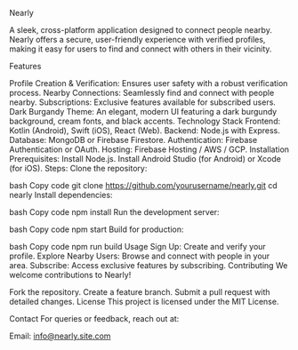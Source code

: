 Nearly

A sleek, cross-platform application designed to connect people nearby. Nearly offers a secure, user-friendly experience with verified profiles, making it easy for users to find and connect with others in their vicinity.

Features

Profile Creation & Verification: Ensures user safety with a robust verification process.
Nearby Connections: Seamlessly find and connect with people nearby.
Subscriptions: Exclusive features available for subscribed users.
Dark Burgandy Theme: An elegant, modern UI featuring a dark burgundy background, cream fonts, and black accents.
Technology Stack
Frontend: Kotlin (Android), Swift (iOS), React (Web).
Backend: Node.js with Express.
Database: MongoDB or Firebase Firestore.
Authentication: Firebase Authentication or OAuth.
Hosting: Firebase Hosting / AWS / GCP.
Installation
Prerequisites:
Install Node.js.
Install Android Studio (for Android) or Xcode (for iOS).
Steps:
Clone the repository:

bash
Copy code
git clone https://github.com/yourusername/nearly.git
cd nearly
Install dependencies:

bash
Copy code
npm install
Run the development server:

bash
Copy code
npm start
Build for production:

bash
Copy code
npm run build
Usage
Sign Up: Create and verify your profile.
Explore Nearby Users: Browse and connect with people in your area.
Subscribe: Access exclusive features by subscribing.
Contributing
We welcome contributions to Nearly!

Fork the repository.
Create a feature branch.
Submit a pull request with detailed changes.
License
This project is licensed under the MIT License.

Contact
For queries or feedback, reach out at:

Email: info@nearly.site.com

